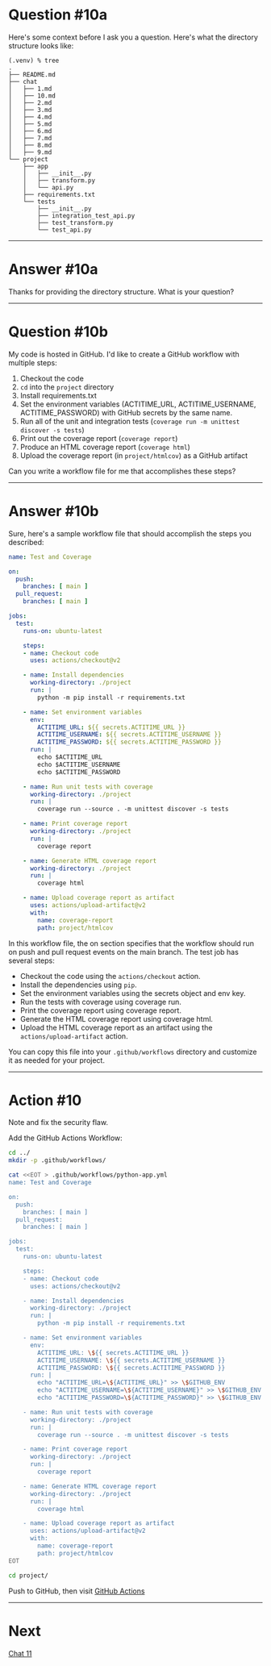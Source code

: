 # Question #10a

Here's some context before I ask you a question. Here's what the directory structure looks like:


```
(.venv) % tree
.
├── README.md
├── chat
│   ├── 1.md
│   ├── 10.md
│   ├── 2.md
│   ├── 3.md
│   ├── 4.md
│   ├── 5.md
│   ├── 6.md
│   ├── 7.md
│   ├── 8.md
│   ├── 9.md
└── project
    ├── app
    │   ├── __init__.py
    │   ├── transform.py
    │   └── api.py
    ├── requirements.txt
    └── tests
        ├── __init__.py
        ├── integration_test_api.py
        ├── test_transform.py
        └── test_api.py
```

---

# Answer #10a

Thanks for providing the directory structure. What is your question?


---

# Question #10b

My code is hosted in GitHub.  I'd like to create a GitHub workflow with multiple steps:
1. Checkout the code
2. `cd` into the `project` directory
3. Install requirements.txt
4. Set the environment variables (ACTITIME_URL, ACTITIME_USERNAME, ACTITIME_PASSWORD) with GitHub secrets by the same name.
4. Run all of the unit and integration tests (`coverage run -m unittest discover -s tests`)
5. Print out the coverage report (`coverage report`)
6. Produce an HTML coverage report (`coverage html`)
7. Upload the coverage report (in `project/htmlcov`) as a GitHub artifact

Can you write a workflow file for me that accomplishes these steps?

---

# Answer #10b

Sure, here's a sample workflow file that should accomplish the steps you described:

```yaml
name: Test and Coverage

on:
  push:
    branches: [ main ]
  pull_request:
    branches: [ main ]

jobs:
  test:
    runs-on: ubuntu-latest

    steps:
    - name: Checkout code
      uses: actions/checkout@v2

    - name: Install dependencies
      working-directory: ./project
      run: |
        python -m pip install -r requirements.txt

    - name: Set environment variables
      env:
        ACTITIME_URL: ${{ secrets.ACTITIME_URL }}
        ACTITIME_USERNAME: ${{ secrets.ACTITIME_USERNAME }}
        ACTITIME_PASSWORD: ${{ secrets.ACTITIME_PASSWORD }}
      run: |
        echo $ACTITIME_URL
        echo $ACTITIME_USERNAME
        echo $ACTITIME_PASSWORD

    - name: Run unit tests with coverage
      working-directory: ./project
      run: |
        coverage run --source . -m unittest discover -s tests

    - name: Print coverage report
      working-directory: ./project
      run: |
        coverage report

    - name: Generate HTML coverage report
      working-directory: ./project
      run: |
        coverage html

    - name: Upload coverage report as artifact
      uses: actions/upload-artifact@v2
      with:
        name: coverage-report
        path: project/htmlcov

```

In this workflow file, the on section specifies that the workflow should run on push and pull request events on the main branch. The test job has several steps:

* Checkout the code using the `actions/checkout` action.
* Install the dependencies using `pip`.
* Set the environment variables using the secrets object and env key.
* Run the tests with coverage using coverage run.
* Print the coverage report using coverage report.
* Generate the HTML coverage report using coverage html.
* Upload the HTML coverage report as an artifact using the `actions/upload-artifact` action.

You can copy this file into your `.github/workflows` directory and customize it as needed for your project.


---

# Action #10

Note and fix the security flaw.

Add the GitHub Actions Workflow:

```bash
cd ../
mkdir -p .github/workflows/

cat <<EOT > .github/workflows/python-app.yml
name: Test and Coverage

on:
  push:
    branches: [ main ]
  pull_request:
    branches: [ main ]

jobs:
  test:
    runs-on: ubuntu-latest

    steps:
    - name: Checkout code
      uses: actions/checkout@v2

    - name: Install dependencies
      working-directory: ./project
      run: |
        python -m pip install -r requirements.txt

    - name: Set environment variables
      env:
        ACTITIME_URL: \${{ secrets.ACTITIME_URL }}
        ACTITIME_USERNAME: \${{ secrets.ACTITIME_USERNAME }}
        ACTITIME_PASSWORD: \${{ secrets.ACTITIME_PASSWORD }}
      run: |
        echo "ACTITIME_URL=\${ACTITIME_URL}" >> \$GITHUB_ENV
        echo "ACTITIME_USERNAME=\${ACTITIME_USERNAME}" >> \$GITHUB_ENV
        echo "ACTITIME_PASSWORD=\${ACTITIME_PASSWORD}" >> \$GITHUB_ENV

    - name: Run unit tests with coverage
      working-directory: ./project
      run: |
        coverage run --source . -m unittest discover -s tests

    - name: Print coverage report
      working-directory: ./project
      run: |
        coverage report

    - name: Generate HTML coverage report
      working-directory: ./project
      run: |
        coverage html

    - name: Upload coverage report as artifact
      uses: actions/upload-artifact@v2
      with:
        name: coverage-report
        path: project/htmlcov
EOT

cd project/
```

Push to GitHub, then visit [GitHub Actions](https://github.com/mattcvincent/ai-assisted/actions/)

---

# Next

[Chat 11](11.md)